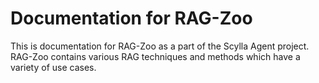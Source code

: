 # Documentation for RAG-Zoo

This is documentation for RAG-Zoo as a part of the Scylla Agent project. RAG-Zoo contains various RAG techniques and methods which have a variety of use cases.

